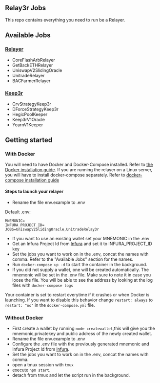 ## Relay3r Jobs

This repo contains everything you need to run be a Relayer.

## Available Jobs

### [Relayer](https://relay3r.network)

- CoreFlashArbRelayer
- GetBackETHRelayer
- UniswapV2SlidingOracle
- UnitradeRelayer
- BACFarmerRelayer

### [Keep3r](https://keep3r.network/)

- CrvStrategyKeep3r
- DForceStrategyKeep3r
- HegicPoolKeeper
- Keep3rV1Oracle
- YearnV1Keeper

## Getting started

### With Docker

You will need to have Docker and Docker-Compose installed. Refer to [the Docker installation guide](https://docs.docker.com/engine/install/).
If you are running the relayer on a Linux server, you will have to install docker-compose separately. Refer to [docker-compose installation guide](https://docs.docker.com/engine/install/)

#### Steps to launch your relayer

- Rename the file env.example to .env

Default .env:
```
MNEMONIC=
INFURA_PROJECT_ID=
JOBS=UniswapV2SlidingOracle,UnitradeRelay3r
```
- If you want to use an existing wallet set your MNEMONIC in the .env
- Get an Infura Project Id from [Infura](https://infura.io/dashboard) and set it to INFURA_PROJECT_ID key
- Set the jobs you want to work on in the .env, concat the names with comma. Refer to the "Available Jobs" section for the names.
- Run `docker-compose up -d` to start the container in the background.
- If you did not supply a wallet, one will be created automatically. The mnemonic will be set in the .env file. Make sure to note it in case you loose the file. You will be able to see the address by looking at the log files with `docker-compose logs`

Your container is set to restart everytime if it crashes or when Docker is launching. If you want to disable this behavior change `restart: always` to `restart: "no"` in the `docker-compose.yml` file.

### Without Docker

- First create a wallet by running `node createwallet`,this will give you the mnemonic,privatekey and public address of the newly created wallet.
- Rename the file env.example to .env
- Configure the .env file with the previously generated mnemonic and Infura Project Id from [Infura](https://infura.io/dashboard).
- Set the jobs you want to work on in the .env, concat the names with comma.
- open a tmux session with `tmux`
- execute `npm start`.
- detach from tmux and let the script run in the background.
